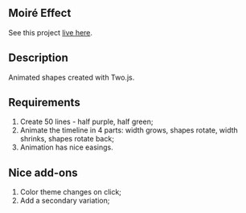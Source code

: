 

## Moiré Effect

See this project [live here](https://mo-moire-effect.netlify.app/).


## Description

Animated shapes created with Two.js.


## Requirements

1. Create 50 lines - half purple, half green;
2. Animate the timeline in 4 parts: width grows, shapes rotate, width shrinks, shapes rotate back;
3. Animation has nice easings.

## Nice add-ons

1. Color theme changes on click;
2. Add a secondary variation;
